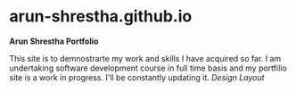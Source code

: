 # arun-shrestha.github.io
**Arun Shrestha Portfolio**

This site is to demnostrarte my work and skills I have acquired so far.
I am undertaking software development course in full time basis and my portfilio site is a work in progress. 
I'll be constantly updating it.
*Design Layout*
